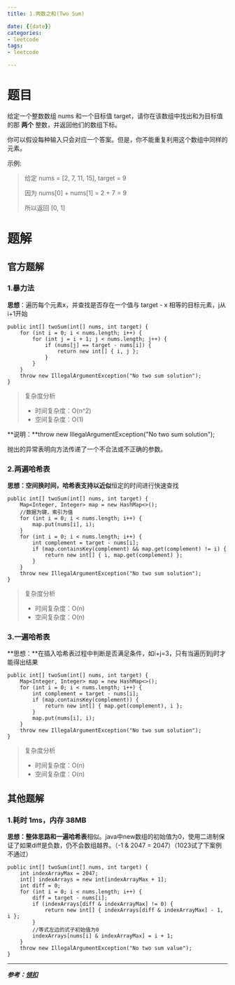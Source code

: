 ```yaml
---
title: 1.两数之和(Two Sum)

date: {{date}}
categories:
- leetcode
tags:
- leetcode

---
```

# 题目
给定一个整数数组 nums 和一个目标值 target，请你在该数组中找出和为目标值的那 **两个** 整数，并返回他们的数组下标。

你可以假设每种输入只会对应一个答案。但是，你不能重复利用这个数组中同样的元素。

示例:

> 给定 nums = [2, 7, 11, 15], target = 9
>
> 因为 nums[0] + nums[1] = 2 + 7 = 9
>
> 所以返回 [0, 1]

# 题解

## 官方题解
### 1.暴力法
**思想**：遍历每个元素x，并查找是否存在一个值与 target - x 相等的目标元素，j从i+1开始

    public int[] twoSum(int[] nums, int target) {
        for (int i = 0; i < nums.length; i++) {
            for (int j = i + 1; j < nums.length; j++) {
                if (nums[j] == target - nums[i]) {
                    return new int[] { i, j };
                }
            }
        }
        throw new IllegalArgumentException("No two sum solution");
    }


> 复杂度分析
>
> - 时间复杂度：O(n^2)
> - 空间复杂度：O(1)

**说明：**throw new IllegalArgumentException("No two sum solution");

抛出的异常表明向方法传递了一个不合法或不正确的参数。

### 2.两遍哈希表
**思想：**空间换时间，哈希表支持以**近似**恒定的时间进行快速查找

    public int[] twoSum(int[] nums, int target) {
        Map<Integer, Integer> map = new HashMap<>();
		//数据为键，索引为值
        for (int i = 0; i < nums.length; i++) {
            map.put(nums[i], i);
        }
        for (int i = 0; i < nums.length; i++) {
            int complement = target - nums[i];
            if (map.containsKey(complement) && map.get(complement) != i) {
                return new int[] { i, map.get(complement) };
            }
        }
        throw new IllegalArgumentException("No two sum solution");
    }

> 复杂度分析
>
> - 时间复杂度：O(n)
> - 空间复杂度：O(n)

### 3.一遍哈希表
**思想：**在插入哈希表过程中判断是否满足条件，如i+j=3，只有当遍历到j时才能得出结果

    public int[] twoSum(int[] nums, int target) {
        Map<Integer, Integer> map = new HashMap<>();
        for (int i = 0; i < nums.length; i++) {
            int complement = target - nums[i];
            if (map.containsKey(complement)) {
                return new int[] { map.get(complement), i };
            }
            map.put(nums[i], i);
        }
        throw new IllegalArgumentException("No two sum solution");
    }

> 复杂度分析
>
> - 时间复杂度：O(n)
> - 空间复杂度：O(n)

## 其他题解
### 1.耗时 1ms，内存 38MB
**思想：**整体思路和**一遍哈希表**相似。java中new数组的初始值为0，使用二进制保证了如果diff是负数，仍不会数组越界。（-1 & 2047 = 2047）（1023试了下案例不通过）

    public int[] twoSum(int[] nums, int target) {
        int indexArrayMax = 2047;
        int[] indexArrays = new int[indexArrayMax + 1];
        int diff = 0;
        for (int i = 0; i < nums.length; i++) {
            diff = target - nums[i];
            if (indexArrays[diff & indexArrayMax] != 0) {
                return new int[] { indexArrays[diff & indexArrayMax] - 1, i };
            }
			//等式左边的式子初始值为0
            indexArrays[nums[i] & indexArrayMax] = i + 1;
        }
        throw new IllegalArgumentException("No two sum value");
    }

---
***参考：[领扣](https://leetcode-cn.com/problems/two-sum/solution/liang-shu-zhi-he-by-leetcode-2/)***
